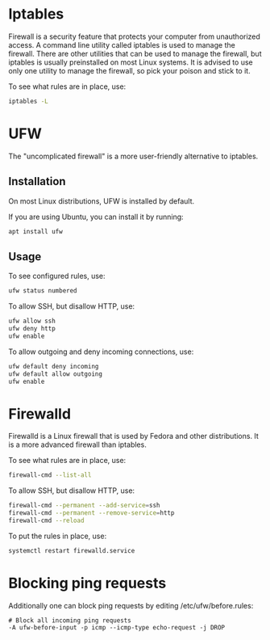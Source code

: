 <h1>Iptables</h1>
Firewall is a security feature that protects your computer from unauthorized access. A command line utility called iptables is used to manage the firewall. There are other utilities that can be used to manage the firewall, but iptables is usually preinstalled on most Linux systems. It is advised to use only one utility to manage the firewall, so pick your poison and stick to it.

To see what rules are in place, use:

```bash
iptables -L
```

<h1>UFW</h1>
The "uncomplicated firewall" is a more user-friendly alternative to iptables. 

<h2>Installation</h2>
On most Linux distributions, UFW is installed by default.

If you are using Ubuntu, you can install it by running:

```bash
apt install ufw
```

<h2>Usage</h2>
To see configured rules, use:

```bash
ufw status numbered
```

To allow SSH, but disallow HTTP, use:

```bash
ufw allow ssh
ufw deny http
ufw enable
```

To allow outgoing and deny incoming connections, use:

```bash
ufw default deny incoming
ufw default allow outgoing
ufw enable
```

<h1>Firewalld</h1>
Firewalld is a Linux firewall that is used by Fedora and other distributions. It is a more advanced firewall than iptables. 

To see what rules are in place, use:

```bash
firewall-cmd --list-all
```

To allow SSH, but disallow HTTP, use:

```bash
firewall-cmd --permanent --add-service=ssh
firewall-cmd --permanent --remove-service=http
firewall-cmd --reload
```

To put the rules in place, use:

```bash
systemctl restart firewalld.service
```

<h1>Blocking ping requests</h1>

Additionally one can block ping requests by editing /etc/ufw/before.rules:

```
# Block all incoming ping requests
-A ufw-before-input -p icmp --icmp-type echo-request -j DROP
```
